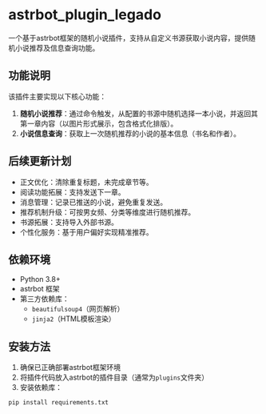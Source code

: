 # astrbot_plugin_legado

一个基于astrbot框架的随机小说插件，支持从自定义书源获取小说内容，提供随机小说推荐及信息查询功能。


## 功能说明

该插件主要实现以下核心功能：

1. **随机小说推荐**：通过命令触发，从配置的书源中随机选择一本小说，并返回其第一章内容（以图片形式展示，包含格式化排版）。
2. **小说信息查询**：获取上一次随机推荐的小说的基本信息（书名和作者）。

## 后续更新计划
- 正文优化：清除重复标题，未完成章节等。
- 阅读功能拓展：支持发送下一章。
- 消息管理：记录已推送的小说，避免重复发送。
- 推荐机制升级：可按男女频、分类等维度进行随机推荐。
- 书源拓展：支持导入外部书源。
- 个性化服务：基于用户偏好实现精准推荐。

## 依赖环境

- Python 3.8+
- astrbot 框架
- 第三方依赖库：
  - `beautifulsoup4`（网页解析）
  - `jinja2`（HTML模板渲染）


## 安装方法

1. 确保已正确部署astrbot框架环境
2. 将插件代码放入astrbot的插件目录（通常为`plugins`文件夹）
3. 安装依赖库：
```bash
pip install requirements.txt
